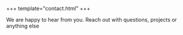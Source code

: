 +++
template="contact.html"
+++

We are happy to hear from you. Reach out with questions, projects or anything else
